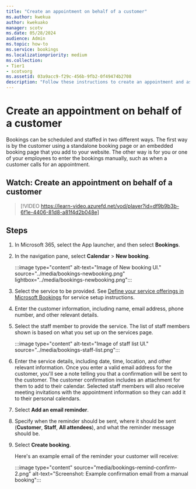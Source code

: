 ```yaml
---
title: "Create an appointment on behalf of a customer"
ms.author: kwekua
author: kwekuako
manager: scotv
ms.date: 05/28/2024
audience: Admin
ms.topic: how-to
ms.service: bookings
ms.localizationpriority: medium
ms.collection:
- Tier1
- scotvorg
ms.assetid: 03a9acc9-f29c-456b-9fb2-0f49474b2708
description: "Follow these instructions to create an appointment and assign an employee."
---
```


# Create an appointment on behalf of a customer

Bookings can be scheduled and staffed in two different ways. The first way is by the customer using a standalone booking page or an embedded booking page that you add to your website. The other way is for you or one of your employees to enter the bookings manually, such as when a customer calls for an appointment.

## Watch: Create an appointment on behalf of a customer

> [!VIDEO https://learn-video.azurefd.net/vod/player?id=df9b9b3b-6f1e-4406-81d8-a81f4d2b048e]

## Steps

1. In Microsoft 365, select the App launcher, and then select **Bookings**.

1. In the navigation pane, select **Calendar** \> **New booking**.

   :::image type="content" alt-text="Image of New booking UI." source="../media/bookings-newbooking.png" lightbox="../media/bookings-newbooking.png":::

1. Select the service to be provided. See [Define your service offerings in Microsoft Bookings](define-service-offerings.md) for service setup instructions.

1. Enter the customer information, including name, email address, phone number, and other relevant details.

1. Select the staff member to provide the service. The list of staff members shown is based on what you set up on the services page.

   :::image type="content" alt-text="Image of staff list UI." source="../media/bookings-staff-list.png":::

1. Enter the service details, including date, time, location, and other relevant information. Once you enter a valid email address for the customer, you'll see a note telling you that a confirmation will be sent to the customer. The customer confirmation includes an attachment for them to add to their calendar. Selected staff members will also receive meeting invitations with the appointment information so they can add it to their personal calendars.

1. Select **Add an email reminder**.

1. Specify when the reminder should be sent, where it should be sent (**Customer**, **Staff**, **All attendees**), and what the reminder message should be.

1. Select **Create booking**.

   Here's an example email of the reminder your customer will receive:

   :::image type="content" source="media/bookings-remind-confirm-2.png" alt-text="Screenshot: Example confirmation email from a manual booking":::
